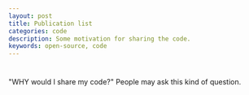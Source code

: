 ```yaml
---
layout: post
title: Publication list 
categories: code
description: Some motivation for sharing the code.
keywords: open-source, code
---
```


# 

"WHY would I share my code?" People may ask this kind of question.
